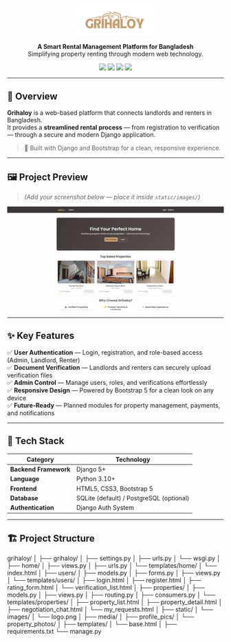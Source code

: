 <p align="center">
  <img src="grihaloy/static/images/logo.png" alt="Grihaloy Logo" width="180"/>
</p>

<p align="center">
  <b>A Smart Rental Management Platform for Bangladesh</b><br>
  Simplifying property renting through modern web technology.
</p>

<p align="center">
  <img src="https://img.shields.io/badge/Framework-Django-0C4B33?style=flat-square&logo=django&logoColor=white"/>
  <img src="https://img.shields.io/badge/Language-Python%203.10+-blue?style=flat-square&logo=python"/>
  <img src="https://img.shields.io/badge/Frontend-Bootstrap%205-purple?style=flat-square&logo=bootstrap"/>
  <img src="https://img.shields.io/badge/Database-SQLite-lightgrey?style=flat-square&logo=sqlite"/>
</p>

---

## 🌆 Overview

**Grihaloy** is a web-based platform that connects landlords and renters in Bangladesh.  
It provides a **streamlined rental process** — from registration to verification — through a secure and modern Django application.

> 🧱 Built with Django and Bootstrap for a clean, responsive experience.

---

## 🖼️ Project Preview

> *(Add your screenshot below — place it inside `static/images/`)*

<p align="center">
  <img src="grihaloy/static/images/screenshot.png" alt="Grihaloy Homepage" width="700"/>
</p>

---

## ✨ Key Features

✅ **User Authentication** — Login, registration, and role-based access (Admin, Landlord, Renter)  
✅ **Document Verification** — Landlords and renters can securely upload verification files  
✅ **Admin Control** — Manage users, roles, and verifications effortlessly  
✅ **Responsive Design** — Powered by Bootstrap 5 for a clean look on any device  
✅ **Future-Ready** — Planned modules for property management, payments, and notifications  

---

## 🧩 Tech Stack

| Category | Technology |
|-----------|-------------|
| **Backend Framework** | Django 5+ |
| **Language** | Python 3.10+ |
| **Frontend** | HTML5, CSS3, Bootstrap 5 |
| **Database** | SQLite (default) / PostgreSQL (optional) |
| **Authentication** | Django Auth System |

---

## 🏗️ Project Structure

grihaloy/
│
├── grihaloy/
│   ├── settings.py
│   ├── urls.py
│   └── wsgi.py
│
├── home/
│   ├── views.py
│   ├── urls.py
│   └── templates/home/
│       └── index.html
│
├── users/
│   ├── models.py
│   ├── forms.py
│   ├── views.py
│   └── templates/users/
│       ├── login.html
│       ├── register.html
│       ├── rating_form.html
│       └── verification_list.html
│
├── properties/
│   ├── models.py
│   ├── views.py
│   ├── routing.py
│   ├── consumers.py
│   └── templates/properties/
│       ├── property_list.html
│       ├── property_detail.html
│       ├── negotiation_chat.html
│       └── my_requests.html
│
├── static/
│   └── images/
│       └── logo.png
│
├── media/
│   ├── profile_pics/
│   └── property_photos/
│
├── templates/
│   └── base.html
│
├── requirements.txt
└── manage.py

